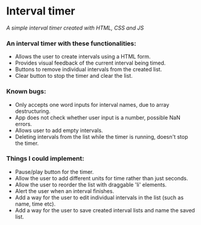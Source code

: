 # Interval timer 
_A simple interval timer created with HTML, CSS and JS_

### An interval timer with these functionalities:
* Allows the user to create intervals using a HTML form.
* Provides visual feedback of the current interval being timed.
* Buttons to remove individual intervals from the created list.
* Clear button to stop the timer and clear the list.


### Known bugs:
* Only accepts one word inputs for interval names, due to array destructuring.
* App does not check whether user input is a number, possible NaN errors.
* Allows user to add empty intervals.
* Deleting intervals from the list while the timer is running, doesn't stop the timer.

### Things I could implement:
* Pause/play button for the timer.
* Allow the user to add different units for time rather than just seconds.
* Allow the user to reorder the list with draggable 'li' elements.
* Alert the user when an interval finishes.
* Add a way for the user to edit individual intervals in the list (such as name, time etc).
* Add a way for the user to save created interval lists and name the saved list.
